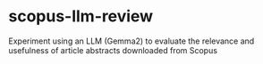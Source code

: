 # scopus-llm-review
Experiment using an LLM (Gemma2) to evaluate the relevance and usefulness of article abstracts downloaded from Scopus
